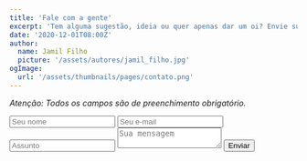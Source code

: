 ```yaml
---
title: 'Fale com a gente'
excerpt: 'Tem alguma sugestão, ideia ou quer apenas dar um oi? Envie sua mensagem pra gente.'
date: '2020-12-01T08:00Z'
author:
  name: Jamil Filho
  picture: '/assets/autores/jamil_filho.jpg'
ogImage:
  url: '/assets/thumbnails/pages/contato.png'
---
```


*Atenção: Todos os campos são de preenchimento obrigatório.*

<form class="w-full" action="https://formspree.io/f/xzbjgqzv" method="POST">
  <input class="w-full mb-2 rounded" type="text" name="name" placeholder="Seu nome" required>
  <input class="w-full mb-2 rounded" type="email" name="_replyto" placeholder="Seu e-mail" required>
  <input class="w-full mb-2 rounded" type="text" name="subject" placeholder="Assunto" required>
  <textarea class="w-full h-56 mb-2 rounded" placeholder="Sua mensagem" required></textarea>
  <button class="w-full text-white bg-blue-500 py-2 focus:outline-none focus:ring-2 focus:ring-offset-2 rounded" type="submit">Enviar</button>
</form>